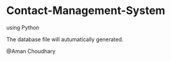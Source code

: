 # Contact-Management-System

using Python

The database file will autumatically generated.

@Aman Choudhary

